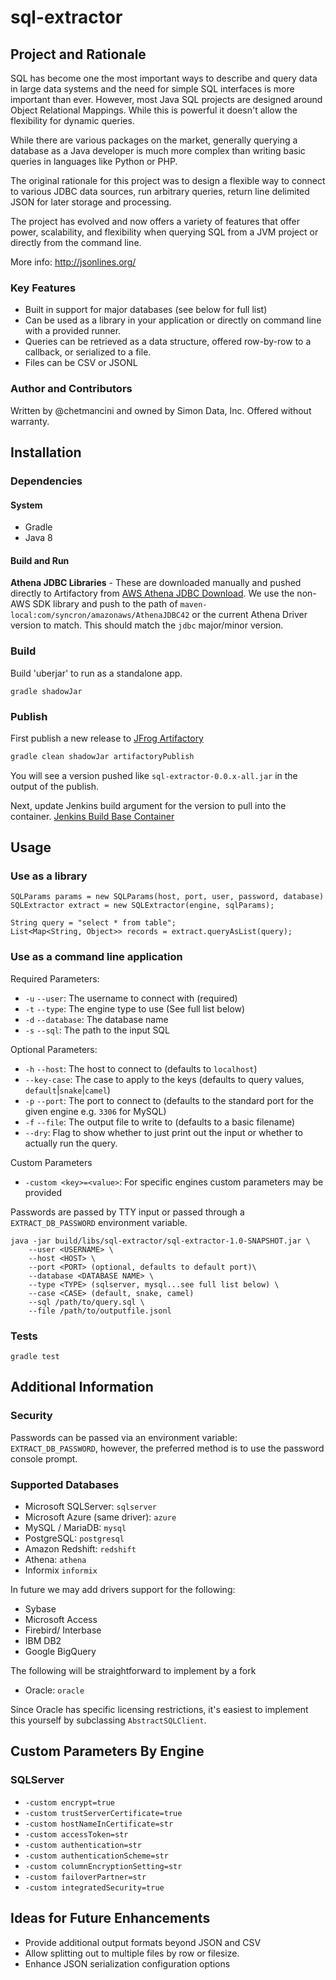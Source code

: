 # sql-extractor

## Project and Rationale

SQL has become one the most important ways to describe and query data in large data systems and the need for simple SQL interfaces is more important than ever. 
However, most Java SQL projects are designed around Object Relational Mappings. 
While this is powerful it doesn't allow the flexibility for dynamic queries.

While there are various packages on the market, generally querying a database as a Java developer is much more complex than writing basic queries in languages like Python or PHP.

The original rationale for this project was to design a flexible way to connect to various JDBC data sources, run arbitrary queries, return line delimited JSON for later storage and processing.

The project has evolved and now offers a variety of features that offer power, scalability, and flexibility when querying SQL from a JVM project or directly from the command line.

More info: http://jsonlines.org/

### Key Features
* Built in support for major databases (see below for full list)
* Can be used as a library in your application or directly on command line with a provided runner.
* Queries can be retrieved as a data structure, offered row-by-row to a callback, or serialized to a file.
* Files can be CSV or JSONL

### Author and Contributors
Written by @chetmancini and owned by Simon Data, Inc. Offered without warranty.

## Installation

### Dependencies

#### System
* Gradle
* Java 8

#### Build and Run

**Athena JDBC Libraries** - These are downloaded manually and pushed directly to Artifactory from [AWS Athena JDBC Download](https://docs.aws.amazon.com/athena/latest/ug/connect-with-jdbc.html).  We use the non-AWS SDK library and push to the path of `maven-local:com/syncron/amazonaws/AthenaJDBC42` or the current Athena Driver version to match.  This should match the `jdbc` major/minor version.

### Build
Build 'uberjar' to run as a standalone app.
```$sh
gradle shadowJar
```

### Publish

First publish a new release to [JFrog Artifactory](https://simondata.jfrog.io/ui/repos/tree/General/gradle-virtual/gradle-int/sql-extractor)
```sh
gradle clean shadowJar artifactoryPublish
```

You will see a version pushed like `sql-extractor-0.0.x-all.jar` in the output of the publish.

Next, update Jenkins build argument for the version to pull into the container.
[Jenkins Build Base Container](https://misc.automation.simondata.net/job/build-base-web-container/configure)

## Usage
### Use as a library

```$java
SQLParams params = new SQLParams(host, port, user, password, database)
SQLExtractor extract = new SQLExtractor(engine, sqlParams);

String query = "select * from table";
List<Map<String, Object>> records = extract.queryAsList(query);
```

### Use as a command line application
Required Parameters:
* `-u` `--user`: The username to connect with (required)
* `-t` `--type`: The engine type to use (See full list below)
* `-d` `--database`: The database name
* `-s` `--sql`: The path to the input SQL

Optional Parameters:
* `-h` `--host`: The host to connect to (defaults to `localhost`)
* `--key-case`: The case to apply to the keys (defaults to query values, `default`|`snake`|`camel`)
* `-p` `--port`: The port to connect to (defaults to the standard port for the given engine e.g. `3306` for MySQL)
* `-f` `--file`: The output file to write to (defaults to a basic filename)
* `--dry`: Flag to show whether to just print out the input or whether to actually run the query.

Custom Parameters
* `-custom <key>=<value>`: For specific engines custom parameters may be provided

Passwords are passed by TTY input or passed through a `EXTRACT_DB_PASSWORD` environment variable.

```$sh
java -jar build/libs/sql-extractor/sql-extractor-1.0-SNAPSHOT.jar \
    --user <USERNAME> \
    --host <HOST> \
    --port <PORT> (optional, defaults to default port)\
    --database <DATABASE NAME> \
    --type <TYPE> (sqlserver, mysql...see full list below) \
    --case <CASE> (default, snake, camel)
    --sql /path/to/query.sql \
    --file /path/to/outputfile.jsonl
```

### Tests
```$sh
gradle test
```

## Additional Information

### Security

Passwords can be passed via an environment variable: `EXTRACT_DB_PASSWORD`, 
however, the preferred method is to use the password console prompt.

### Supported Databases

* Microsoft SQLServer: `sqlserver`
* Microsoft Azure (same driver): `azure`
* MySQL / MariaDB: `mysql`
* PostgreSQL: `postgresql`
* Amazon Redshift: `redshift`
* Athena: `athena`
* Informix `informix`

In future we may add drivers support for the following:
* Sybase
* Microsoft Access
* Firebird/ Interbase
* IBM DB2
* Google BigQuery

The following will be straightforward to implement by a fork
* Oracle: `oracle`

Since Oracle has specific licensing restrictions, it's easiest to implement this yourself by subclassing `AbstractSQLClient`.

## Custom Parameters By Engine
### SQLServer
* `-custom encrypt=true`
* `-custom trustServerCertificate=true`
* `-custom hostNameInCertificate=str`
* `-custom accessToken=str`
* `-custom authentication=str`
* `-custom authenticationScheme=str`
* `-custom columnEncryptionSetting=str`
* `-custom failoverPartner=str`
* `-custom integratedSecurity=true`



## Ideas for Future Enhancements
* Provide additional output formats beyond JSON and CSV
* Allow splitting out to multiple files by row or filesize.
* Enhance JSON serialization configuration options
